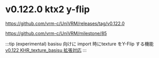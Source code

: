 # v0.122.0 ktx2 y-flip

https://github.com/vrm-c/UniVRM/releases/tag/v0.122.0

https://github.com/vrm-c/UniVRM/milestone/85

:::tip (experimental) basisu 向けに import 時にtexture をY-Flip する機能
[v0.122 KHR_texture_basisu 拡張対応](/api/runtime-import/import_basisu/)
:::
